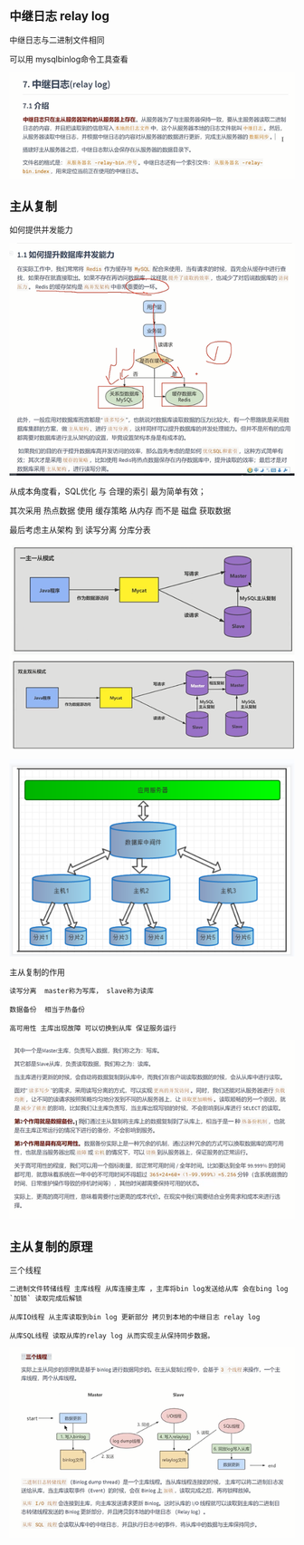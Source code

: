 中继日志 relay log
---
中继日志与二进制文件相同

可以用 mysqlbinlog命令工具查看

![img_428.png](img_428.png)

主从复制
---

如何提供并发能力

![img_429.png](img_429.png)

从成本角度看，SQL优化 与 合理的索引 最为简单有效；

其次采用 热点数据 使用 缓存策略 从内存 而不是 磁盘 获取数据

最后考虑主从架构 到 读写分离 分库分表

![img_430.png](img_430.png)

![img_431.png](img_431.png)

主从复制的作用

    读写分离  master称为写库， slave称为读库

    数据备份  相当于热备份

    高可用性 主库出现故障 可以切换到从库 保证服务运行

![img_432.png](img_432.png)

主从复制的原理
---

三个线程

    二进制文件转储线程 主库线程 从库连接主库 ，主库将bin log发送给从库 会在bing log `加锁` 读取完成后解锁

    从库IO线程 从主库读取到bin log 更新部分 拷贝到本地的中继日志 relay log

    从库SQL线程 读取从库的relay log 从而实现主从保持同步数据。

![img_433.png](img_433.png)